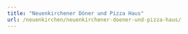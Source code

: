 ```yaml
---
title: "Neuenkirchener Döner und Pizza Haus"
url: /neuenkirchen/neuenkirchener-doener-und-pizza-haus/
---
```

